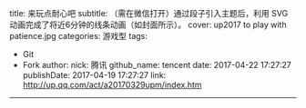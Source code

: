 title: 来玩点耐心吧
subtitle: （需在微信打开）通过段子引入主题后，利用 SVG 动画完成了将近6分钟的线条动画（如封面所示）。
cover: up2017 to play with patience.jpg
categories: 游戏型
tags:
  - Git
  - Fork
author:
  nick: 腾讯
  github_name: tencent
date: 2017-04-22 17:27:27
publishDate: 2017-04-19 17:27:27
link: http://up.qq.com/act/a20170329upm/index.htm
---

<!-- more -->
